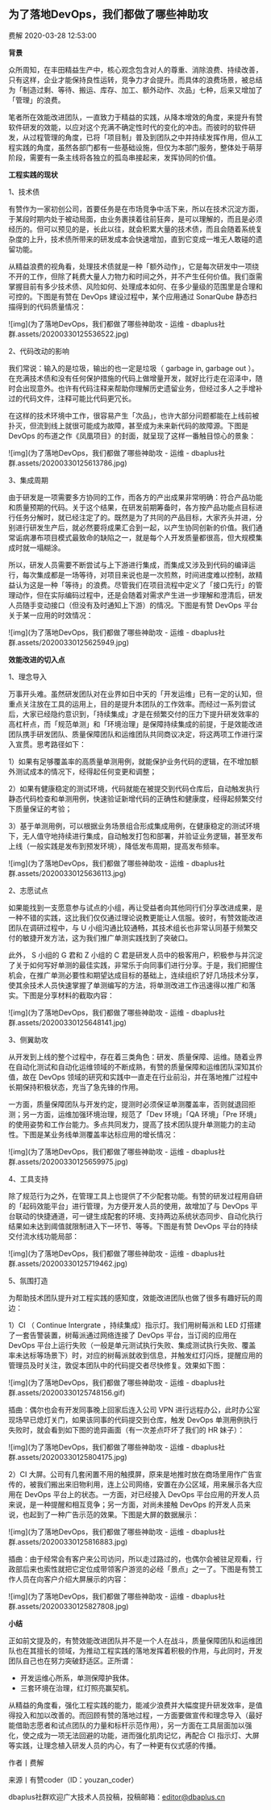 ## 为了落地DevOps，我们都做了哪些神助攻

费解 2020-03-28 12:53:00



**背景**


众所周知，在丰田精益生产中，核心观念包含对人的尊重、消除浪费、持续改善，只有这样，企业才能保持良性运转，竞争力才会提升。而具体的浪费场景，被总结为「制造过剩、等待、搬运、库存、加工、额外动作、次品」七种，后来又增加了「管理」的浪费。

 

笔者所在效能改进团队，一直致力于精益的实践，从降本增效的角度，来提升有赞软件研发的效能，以应对这个充满不确定性时代的变化的冲击。而彼时的软件研发，从过程管理的角度，已将「项目制」普及到团队之中并持续发挥作用，但从工程实践的角度，虽然各部门都有一些基础设施，但仅为本部门服务，整体处于萌芽阶段，需要有一条主线将各独立的孤岛串接起来，发挥协同的价值。

 

**工程实践的现状**

 

1、技术债

 

 

 

有赞作为一家初创公司，首要任务是在市场竞争中活下来，所以在技术沉淀方面，于某段时期内处于被动局面，由业务裹挟着往前狂奔，是可以理解的，而且是必须经历的。但可以预见的是，长此以往，就会积累大量的技术债，而且会随着系统复杂度的上升，技术债所带来的研发成本会快速增加，直到它变成一堆无人敢碰的遗留功能。

 

从精益浪费的视角看，处理技术债就是一种「额外动作」，它是每次研发中一项绕不开的工作，但除了耗费大量人力物力和时间之外，并不产生任何价值。我们亟需掌握目前有多少技术债、风险如何、处理成本如何、在多少量级的范围里是合理和可控的。下图是有赞在 DevOps 建设过程中，某个应用通过 SonarQube 静态扫描得到的代码质量情况：

 

![img](为了落地DevOps，我们都做了哪些神助攻 - 运维 - dbaplus社群.assets/20200330125536522.jpg)

 

2、代码改动的影响

 

 

 

我们常说：输入的是垃圾，输出的也一定是垃圾（ garbage in, garbage out ）。在充满技术债和没有任何保护措施的代码上做增量开发，就好比行走在沼泽中，随时会出现意外。也许有代码注释来帮助你理解历史遗留业务，但经过多人之手增补过的代码文件，注释可能比代码更冗长。

 

在这样的技术环境中工作，很容易产生「次品」，也许大部分问题都能在上线前被扑灭，但流到线上就很可能成为故障，甚至成为未来新代码的故障源。下图是 DevOps 的布道之作《凤凰项目》的封面，就呈现了这样一番触目惊心的景象：

 

![img](为了落地DevOps，我们都做了哪些神助攻 - 运维 - dbaplus社群.assets/20200330125613786.jpg)

 

3、集成周期

 

 

 

由于研发是一项需要多方协同的工作，而各方的产出成果非常明确：符合产品功能和质量预期的代码。关于这个结果，在研发前期筹备时，各方按产品功能点目标进行任务分解时，就已经注定了的。既然是为了共同的产品目标，大家齐头并进，分别进行研发生产后，就必然要将成果汇合到一起，以产生协同创新的价值。我们通常诟病瀑布项目模式最致命的缺陷之一，就是每个人开发质量都很高，但大规模集成时就一塌糊涂。

 

所以，研发人员需要不断尝试与上下游进行集成，而集成又涉及到代码的编译运行，每次集成都是一场等待，对项目来说也是一次煎熬，时间进度难以控制，故精益认为这是一种「等待」的浪费。尽管我们在项目流程中定义了「接口先行」的管理动作，但在实际编码过程中，还是会随着对需求产生进一步理解和澄清后，研发人员随手变动接口（但没有及时通知上下游）的情况。下图是有赞 DevOps 平台关于某一应用的时效情况：

 

![img](为了落地DevOps，我们都做了哪些神助攻 - 运维 - dbaplus社群.assets/20200330125625949.jpg)

 

**效能改进的切入点**

 

1、理念导入

 

 

 

万事开头难。虽然研发团队对在业界如日中天的「开发运维」已有一定的认知，但重点关注放在工具的运用上，目的是提升本团队的工作效率。而经过一系列尝试后，大家已经隐约意识到，「持续集成」才是在频繁交付的压力下提升研发效率的高杠杆点，而「规范单测」和「环境治理」是保障持续集成的前提，于是效能改进团队携手研发团队、质量保障团队和运维团队共同商议决定，将这两项工作进行深入宣贯。思考路径如下：

 

1）如果有足够覆盖率的高质量单测用例，就能保护业务代码的逻辑，在不增加额外测试成本的情况下，经得起任何变更和调整；

 

2）如果有健康稳定的测试环境，代码就能在被提交到代码仓库后，自动触发执行静态代码检查和单测用例，快速验证新增代码的正确性和健康度，经得起频繁交付下质量保证的考验；

 

3）基于单测用例，可以根据业务场景组合形成集成用例，在健康稳定的测试环境下，无人值守地持续进行集成，自动触发打包和部署，并验证业务逻辑，甚至发布上线（一般实践是发布到预发环境），降低发布周期，提高发布频率。

 

![img](为了落地DevOps，我们都做了哪些神助攻 - 运维 - dbaplus社群.assets/20200330125636113.jpg)

 

2、志愿试点

 

 

 

如果能找到一支愿意参与试点的小组，再让受益者向其他同行们分享改进成果，是一种不错的实践，这比我们仅仅通过理论说教更能让人信服。彼时，有赞效能改进团队在调研过程中，与 U 小组沟通比较通畅，其技术组长也非常认同基于频繁交付的敏捷开发方法，这为我们推广单测实践找到了突破口。

 

此外， S 小组的 G 君和 Z 小组的 C 君是研发人员中的极客用户，积极参与并沉淀了关于如何写好单测的最佳实践，非常乐于向同事们进行分享。于是，我们把握住机会，在推广单测必要性和期望达成目标的基础上，连续组织了好几场技术分享，使其余技术人员快速掌握了单测编写的方法，将单测改进工作迅速得以推广和落实。下图是分享材料的截取内容：

 

![img](为了落地DevOps，我们都做了哪些神助攻 - 运维 - dbaplus社群.assets/20200330125648141.jpg)

 

3、侧翼助攻

 

 

 

从开发到上线的整个过程中，存在着三类角色：研发、质量保障、运维。随着业界在自动化测试和自动化运维领域的不断成熟，有赞的质量保障和运维团队深知其价值，故在 DevOps 领域的研究和实践中一直走在行业前沿，并在落地推广过程中长期保持积极状态，充当了急先锋的作用。

 

一方面，质量保障团队与开发约定，提测时必须保证单测覆盖率，否则就退回拒测；另一方面，运维加强环境治理，规范了「Dev 环境」「QA 环境」「Pre 环境」的使用姿势和工作台能力。多点共同发力，提高了技术团队提升单测能力的主动性。下图是某业务线单测覆盖率达标应用的增长情况：

 

![img](为了落地DevOps，我们都做了哪些神助攻 - 运维 - dbaplus社群.assets/20200330125659975.jpg)

 

4、工具支持

 

 

 

除了规范行为之外，在管理工具上也提供了不少配套功能。有赞的研发过程用自研的「起码效能平台」进行管理，为方便开发人员的使用，故增加了与 DevOps 平台联动的快捷通道，可一键生成配套的环境、支持两边系统状态同步、自动化执行结果如未达到阈值就限制进入下一环节、等等。下图是有赞 DevOps 平台的持续交付流水线功能局部：

 

![img](为了落地DevOps，我们都做了哪些神助攻 - 运维 - dbaplus社群.assets/20200330125719462.jpg)

 

5、氛围打造

 

 

 

为帮助技术团队提升对工程实践的感知度，效能改进团队也做了很多有趣好玩的周边：

 

1）CI （ Continue Intergrate ，持续集成）指示灯。我们用树莓派和 LED 灯搭建了一套告警装置，树莓派通过网络连接了 DevOps 平台，当订阅的应用在 DevOps 平台上运行失败（一般是单元测试执行失败、集成测试执行失败、覆盖率未达标等场景下）时，对应的树莓派就收到信息，并触发红灯闪烁，提醒应用的管理员及时关注，敦促本团队中的代码提交者尽快修复。效果如下图：

 

![img](为了落地DevOps，我们都做了哪些神助攻 - 运维 - dbaplus社群.assets/20200330125748156.gif)

 

插曲：偶尔也会有开发同事晚上回家后连入公司 VPN 进行远程办公，此时办公室现场早已熄灯关门，如果该同事的代码提交到仓库，触发 DevOps 单测用例执行失败时，就会看到如下图的诡异画面（有一次差点吓坏了我们的 HR 妹子）：

 

![img](为了落地DevOps，我们都做了哪些神助攻 - 运维 - dbaplus社群.assets/20200330125804175.jpg)

 

2）CI 大屏。公司有几套闲置不用的触摸屏，原来是地推时放在商场里用作广告宣传的，被我们搬出来旧物利用，连上公司网络，安置在办公区域，用来展示各大应用在 DevOps 平台上的状态。一方面，对已经接入 DevOps 平台应用的开发人员来说，是一种提醒和相互竞争；另一方面，对尚未接触 DevOps 的开发人员来说，也起到了一种广告示范的效果。下图是大屏的数据展示：

 

![img](为了落地DevOps，我们都做了哪些神助攻 - 运维 - dbaplus社群.assets/20200330125816883.jpg)

 

插曲：由于经常会有客户来公司访问，所以走过路过的，也偶尔会被驻足观看，行政部后来也索性就把它定位成带领客户游览的必经「景点」之一了。下图是有赞工作人员在向客户介绍大屏展示的内容：

 

![img](为了落地DevOps，我们都做了哪些神助攻 - 运维 - dbaplus社群.assets/20200330125827808.jpg)

 

**小结**

 

正如前文提及的，有赞效能改进团队并不是一个人在战斗，质量保障团队和运维团队也在其擅长的领域，为推动工程实践的落地发挥着积极的作用，与此同时，开发团队自己也在努力突破舒适区。正所谓：

 

- 开发运维心所系，单测保障护我体。
- 三套环境在治理，红灯照亮赢契机。

 

从精益的角度看，强化工程实践的能力，能减少浪费并大幅度提升研发效率，是值得投入和加以改善的。而回顾有赞的落地过程，一方面要做宣传和理念导入（最好能借助志愿者和试点团队的力量和标杆示范作用），另一方面在工具层面加以强化，使之成为一项无法回避的功能，进而强化肌肉记忆，再配合 CI 指示灯、大屏等实践，让理念植入研发人员的内心，有了一种更有仪式感的传播。

 

作者丨费解

来源丨有赞coder（ID：youzan_coder）

dbaplus社群欢迎广大技术人员投稿，投稿邮箱：editor@dbaplus.cn
